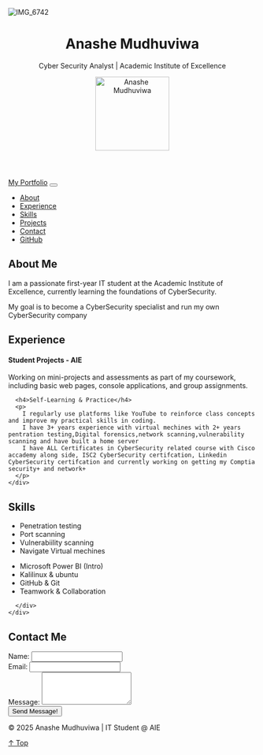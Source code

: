 ![IMG_6742](https://github.com/user-attachments/assets/04125ba7-e21a-41c1-8ec2-9642e5cfd748)
<!DOCTYPE html>
<html lang="en">
<head>
  <meta charset="UTF-8">
  <meta name="viewport" content="width=device-width, initial-scale=1">
  <title>Anashe Mudhviwa- Aspiring Cyber Security specialist</title>
  <link href="https://cdn.jsdelivr.net/npm/bootstrap@5.3.3/dist/css/bootstrap.min.css" rel="stylesheet">
  <link rel="stylesheet" href="styles.css">
</head>
<body>

  <header class="bg-primary text-white text-center py-5">
    <div class="container">
      <h1>Anashe Mudhuviwa</h1>
      <p class="lead">Cyber Security Analyst | Academic Institute of Excellence</p>
      <img src="IMG_6742.png" class="rounded-circle mt-3" alt="Anashe Mudhuviwa" width="150" height="150">
    </div>
  </header>

  <nav class="navbar navbar-expand-lg navbar-dark bg-dark sticky-top">
    <div class="container">
      <a class="navbar-brand" href="#">My Portfolio</a>
      <button class="navbar-toggler" type="button" data-bs-toggle="collapse" data-bs-target="#navbarNav">
        <span class="navbar-toggler-icon"></span>
      </button>
      <div class="collapse navbar-collapse" id="navbarNav">
        <ul class="navbar-nav ms-auto">
          <li class="nav-item"><a class="nav-link" href="#about">About</a></li>
          <li class="nav-item"><a class="nav-link" href="#experience">Experience</a></li>
          <li class="nav-item"><a class="nav-link" href="#skills">Skills</a></li>
          <li class="nav-item"><a class="nav-link" href="#projects">Projects</a></li>
          <li class="nav-item"><a class="nav-link" href="#contact">Contact</a></li>
          <li class="nav-item"><a class="nav-link" href="https://github.com/#" target="_blank">GitHub</a></li>
        </ul>
      </div>
    </div>
  </nav>

  <section id="about" class="py-5 bg-light">
    <div class="container">
      <h2 class="mb-4">About Me</h2>
      <p>
        I am a passionate first-year IT student at the Academic Institute of Excellence, currently learning the foundations of CyberSecurity.
      </p>
      <p>
        My goal is to become a CyberSecurity specialist and run my own CyberSecurity company 
      </p>
    </div>
  </section>

  <section id="experience" class="py-5">
    <div class="container">
      <h2 class="mb-4">Experience</h2>
      <h4>Student Projects - AIE</h4>
      <p>
        Working on mini-projects and assessments as part of my coursework, including basic web pages, console applications, and group assignments.
      </p>

      <h4>Self-Learning & Practice</h4>
      <p>
        I regularly use platforms like YouTube to reinforce class concepts and improve my practical skills in coding.
        I have 3+ years experience with virtual mechines with 2+ years pentration testing,Digital forensics,network scanning,vulnerability scanning and have built a home server
        I have ALL Certificates in CyberSecurity related course with Cisco accademy along side, ISC2 CyberSecurity certifcation, Linkedin CyberSecurity certifcation and currently working on getting my Comptia security+ and network+
      </p>
    </div>
  </section>

  <section id="skills" class="py-5 bg-light">
    <div class="container">
      <h2 class="mb-4">Skills</h2>
      <div class="row">
        <div class="col-md-6">
          <ul>
            <li>Penetration testing</li>
            <li>Port scanning</li>
            <li>Vulnerabiility scanning</li>
            <li>Navigate Virtual mechines</li>
          </ul>
        </div>
        <div class="col-md-6">
          <ul>
            <li>Microsoft Power BI (Intro)</li>
            <li>Kalilinux & ubuntu</li>
            <li>GitHub & Git</li>
            <li>Teamwork & Collaboration</li>
          </ul>
        </div>
      </div>
    </div>
  </section>

  <section id="projects" class="py-5">
    <div class="container">
      <div class="mb-3">
      

      </div>
    </div>
  </section>

  <section id="contact" class="py-5 bg-light">
    <div class="container">
      <h2 class="mb-4">Contact Me</h2>
      <form id="contact-form">
        <div class="mb-3">
          <label for="name" class="form-label">Name:</label>
          <input type="text" class="form-control" id="name" name="name" required>
        </div>
        <div class="mb-3">
          <label for="email" class="form-label">Email:</label>
          <input type="email" class="form-control" id="email" name="email" required>
        </div>
        <div class="mb-3">
          <label for="message" class="form-label">Message:</label>
          <textarea class="form-control" id="message" name="message" rows="4" required></textarea>
        </div>
        <button type="submit" class="btn btn-primary">Send Message!</button>
      </form>
    </div>
  </section>

  <footer class="text-center text-white bg-dark py-3">
    <p class="mb-0">&copy; 2025 Anashe Mudhuviwa | IT Student @ AIE</p>
  </footer>

  <a href="#" class="btn btn-secondary position-fixed bottom-0 end-0 m-4" id="back-to-top">↑ Top</a>

  <script src="https://cdn.jsdelivr.net/npm/bootstrap@5.3.3/dist/js/bootstrap.bundle.min.js"></script>
  <script src="script.js"></script>
</body>
</html>
